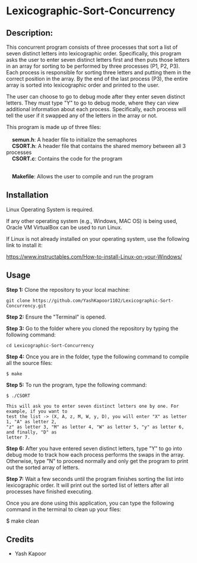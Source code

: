 # Lexicographic-Sort-Concurrency

## Description:
This concurrent program consists of three processes that sort a list of seven distinct letters into lexicographic order. Specifically, this program asks the user to enter seven distinct letters first and then puts those letters in an array for sorting to be performed by three processes (P1, P2, P3). Each process is responsible for sorting three letters and putting them in the correct position in the array. By the end of the last process (P3), the entire array is sorted into lexicographic order and printed to the user. 

The user can choose to go to debug mode after they enter seven distinct letters. They must type "Y" to go to debug mode, where they can view additional information about each process. Specifically, each process will tell the user if it swapped any of the letters in the array or not. 

This program is made up of three files:<br><br>
&nbsp;&nbsp;&nbsp;&nbsp;**semun.h**:		A header file to initialize the semaphores<br>
&nbsp;&nbsp;&nbsp;&nbsp;**CSORT.h**:		A header file that contains the shared memory between all 3 processes<br>
&nbsp;&nbsp;&nbsp;&nbsp;**CSORT.c**:	 	Contains the code for the program<br><br>

&nbsp;&nbsp;&nbsp;&nbsp;**Makefile**:	Allows the user to compile and run the program


## Installation

Linux Operating System is required. 


If any other operating system (e.g., Windows, MAC OS) is being used, Oracle VM VirtualBox can be used to run Linux.


If Linux is not already installed on your operating system, use the following link to install it:

https://www.instructables.com/How-to-install-Linux-on-your-Windows/


## Usage

**Step 1:** Clone the repository to your local machine:
```
git clone https://github.com/YashKapoor1102/Lexicographic-Sort-Concurrency.git
```

**Step 2:** Ensure the "Terminal" is opened.

**Step 3:** Go to the folder where you cloned the repository by typing the following command:
```
cd Lexicographic-Sort-Concurrency
```

**Step 4:** Once you are in the folder, type the following command to compile all the source files:

	$ make

**Step 5:** To run the program, type the following command:

	$ ./CSORT

	This will ask you to enter seven distinct letters one by one. For example, if you want to 
	test the list -> (X, A, z, M, W, y, D), you will enter "X" as letter 1, "A" as letter 2, 
	"z" as letter 3, "M" as letter 4, "W" as letter 5, "y" as letter 6, and finally, "D" as 
	letter 7. 

**Step 6:** After you have entered seven distinct letters, type "Y" to go into debug mode to track how each process performs the swaps in the array. Otherwise, type "N" to proceed normally and 
	only get the program to print out the sorted array of letters.

**Step 7:** Wait a few seconds until the program finishes sorting the list into lexicographic order.
	It will print out the sorted list of letters after all processes have finished executing. 


Once you are done using this application, you can type the following command in the terminal to clean up your files:

$ make clean


## Credits
- Yash Kapoor

	
